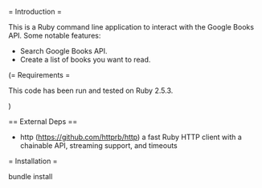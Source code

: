 = Introduction =

This is a Ruby command line application to interact with the Google Books API. Some notable features:

* Search Google Books API.
* Create a list of books you want to read.

(= Requirements =

This code has been run and tested on Ruby 2.5.3.

)

== External Deps  ==

* http (https://github.com/httprb/http) a fast Ruby HTTP client with a chainable API, streaming support, and timeouts

= Installation =

   bundle install
